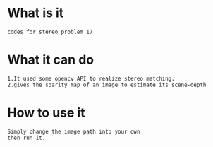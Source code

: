 What is it
=====
    codes for stereo problem 17
What it can do
=====
    1.It used some opencv API to realize stereo matching.
    2.gives the sparity map of an image to estimate its scene-depth
How to use it
=====
    Simply change the image path into your own
    then run it.
